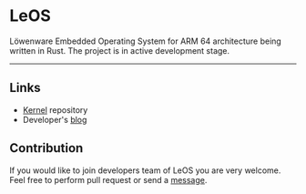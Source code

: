 # LeOS

Löwenware Embedded Operating System for ARM 64 architecture being written in Rust. The project 
is in active development stage.

---

## Links

* [Kernel](/lowenware/leos-kernel/) repository
* Developer's [blog](https://lowenware.com/leos/)

## Contribution

If you would like to join developers team of LeOS you are very welcome.
Feel free to perform pull request or send a [message](https://lowenware.com/contact/).
